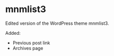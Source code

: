 mnmlist3
========

Edited version of the WordPress theme mnmlist3.

Added:

- Previous post link
- Archives page
